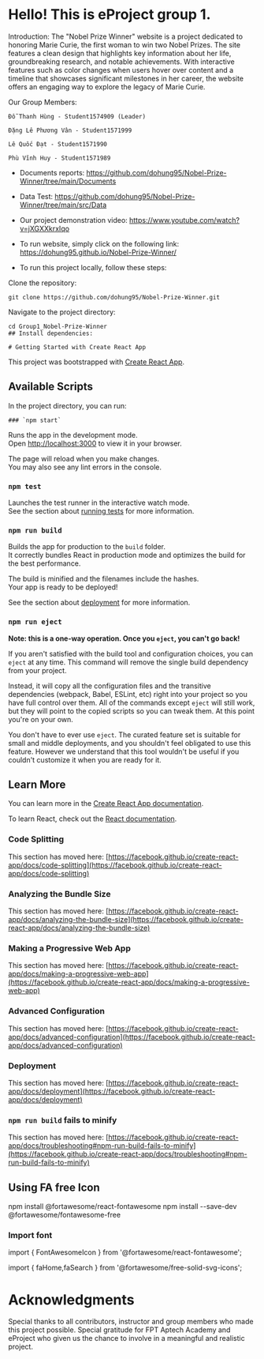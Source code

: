 # Hello! This is eProject group 1.

Introduction: The "Nobel Prize Winner" website is a project dedicated to honoring Marie Curie, the first woman to win two Nobel Prizes. The site features a clean design that highlights key information about her life, groundbreaking research, and notable achievements. With interactive features such as color changes when users hover over content and a timeline that showcases significant milestones in her career, the website offers an engaging way to explore the legacy of Marie Curie.

Our Group Members:

    Đỗ Thanh Hùng - Student1574909 (Leader)

    Đặng Lê Phương Vân - Student1571999

    Lê Quốc Đạt - Student1571990

    Phù Vĩnh Huy - Student1571989



- Documents reports: https://github.com/dohung95/Nobel-Prize-Winner/tree/main/Documents


- Data Test: https://github.com/dohung95/Nobel-Prize-Winner/tree/main/src/Data

- Our project demonstration video: https://www.youtube.com/watch?v=jXGXXkrxIqo

- To run website, simply click on the following link: https://dohung95.github.io/Nobel-Prize-Winner/





- To run this project locally, follow these steps:

Clone the repository:

    git clone https://github.com/dohung95/Nobel-Prize-Winner.git

Navigate to the project directory:

    cd Group1_Nobel-Prize-Winner
    ## Install dependencies:

    # Getting Started with Create React App

This project was bootstrapped with [Create React App](https://github.com/facebook/create-react-app).

## Available Scripts

In the project directory, you can run:

    ### `npm start`

Runs the app in the development mode.\
Open [http://localhost:3000](http://localhost:3000) to view it in your browser.

The page will reload when you make changes.\
You may also see any lint errors in the console.

### `npm test`

Launches the test runner in the interactive watch mode.\
See the section about [running tests](https://facebook.github.io/create-react-app/docs/running-tests) for more information.

### `npm run build`

Builds the app for production to the `build` folder.\
It correctly bundles React in production mode and optimizes the build for the best performance.

The build is minified and the filenames include the hashes.\
Your app is ready to be deployed!

See the section about [deployment](https://facebook.github.io/create-react-app/docs/deployment) for more information.

### `npm run eject`

**Note: this is a one-way operation. Once you `eject`, you can't go back!**

If you aren't satisfied with the build tool and configuration choices, you can `eject` at any time. This command will remove the single build dependency from your project.

Instead, it will copy all the configuration files and the transitive dependencies (webpack, Babel, ESLint, etc) right into your project so you have full control over them. All of the commands except `eject` will still work, but they will point to the copied scripts so you can tweak them. At this point you're on your own.

You don't have to ever use `eject`. The curated feature set is suitable for small and middle deployments, and you shouldn't feel obligated to use this feature. However we understand that this tool wouldn't be useful if you couldn't customize it when you are ready for it.

## Learn More

You can learn more in the [Create React App documentation](https://facebook.github.io/create-react-app/docs/getting-started).

To learn React, check out the [React documentation](https://reactjs.org/).

### Code Splitting

This section has moved here: [https://facebook.github.io/create-react-app/docs/code-splitting](https://facebook.github.io/create-react-app/docs/code-splitting)

### Analyzing the Bundle Size

This section has moved here: [https://facebook.github.io/create-react-app/docs/analyzing-the-bundle-size](https://facebook.github.io/create-react-app/docs/analyzing-the-bundle-size)

### Making a Progressive Web App

This section has moved here: [https://facebook.github.io/create-react-app/docs/making-a-progressive-web-app](https://facebook.github.io/create-react-app/docs/making-a-progressive-web-app)

### Advanced Configuration

This section has moved here: [https://facebook.github.io/create-react-app/docs/advanced-configuration](https://facebook.github.io/create-react-app/docs/advanced-configuration)

### Deployment

This section has moved here: [https://facebook.github.io/create-react-app/docs/deployment](https://facebook.github.io/create-react-app/docs/deployment)

### `npm run build` fails to minify

This section has moved here: [https://facebook.github.io/create-react-app/docs/troubleshooting#npm-run-build-fails-to-minify](https://facebook.github.io/create-react-app/docs/troubleshooting#npm-run-build-fails-to-minify)

## Using FA free Icon

npm install @fortawesome/react-fontawesome
npm install --save-dev @fortawesome/fontawesome-free

### Import font
import { FontAwesomeIcon } from '@fortawesome/react-fontawesome';

import { faHome,faSearch } from '@fortawesome/free-solid-svg-icons';

# Acknowledgments
Special thanks to all contributors, instructor and group members who made this project possible.
Special gratitude for FPT Aptech Academy and eProject who given us the chance to involve in a meaningful and realistic project.

